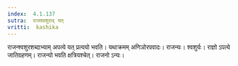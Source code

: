 ```yaml
---
index:  4.1.137
sutra:  राजश्वशुराद् यत्
vritti:  kashika 
---
```


राजन्श्वशुरशब्दाभ्याम् अपत्ये यत् प्रत्ययो भवति। यथाक्रमम् अणिञोरपवादः। राजन्यः। श्वशुर्यः। राज्ञो ऽपत्ये जातिग्रहणम्। राजन्यो भवति क्षत्रियश्चेत्। राजनो ऽन्यः।

